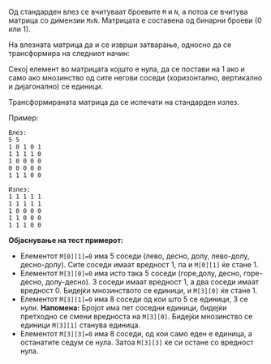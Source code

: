Од стандарден влез се вчитуваат броевите `M` и `N`, а потоа се вчитува матрица со димензии `MxN`. Матрицата е составена од бинарни броеви (0 или 1).

На влезната матрица да и се изврши затварање, односно да се трансформира на следниот начин:

Секој елемент во матрицата којшто е нула, да се постави на 1 ако и само ако мнозинство од сите негови соседи (хоризонтално, вертикално и дијагонално) се единици.

Трансформираната матрица да се испечати на стандарден излез.

Пример: 

    Влез:
    5 5 
    1 0 1 0 1 
    1 1 1 1 0 
    1 0 0 0 0 
    0 0 0 0 0 
    1 1 1 0 0

    Излез:
    1 1 1 1 1 
    1 1 1 1 1 
    1 0 0 0 0 
    1 1 0 0 0 
    1 1 1 0 0 

**Објаснување на тест примерот:**

- Елементот `M[0][1]=0` има 5 соседи (лево, десно, долу, лево-долу, десно-долу). Сите соседи имаат вредност 1, па и `M[0][1]` ќе стане 1.
- Елементот `M[3][0]=0` има исто така 5 соседи (горе,долу, десно, горе-десно, долу-десно). 3 соседи имаат вредност 1, а два соседи имаат вредност 0. Бидејќи мнозинството се единици, и `M[3][0]` ќе стане 1.
- Елементот `M[3][1]=0` има 8 соседи од кои што 5 се единици, 3 се нули. **Напомена:** Бројот има пет соседни единици, бидејќи претходно се смени вредноста на `М[3][0]`. Бидејќи мнозинство се единици `M[3][1]` станува единица.
- Елементот `М[3][3]=0` има 8 соседи, од кои само еден е единица, а останатите седум се нула. Затоа `М[3][3]` ќе си остане со вредност нула.
